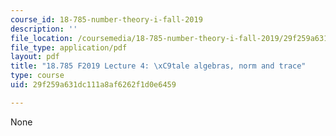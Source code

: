 ```yaml
---
course_id: 18-785-number-theory-i-fall-2019
description: ''
file_location: /coursemedia/18-785-number-theory-i-fall-2019/29f259a631dc111a8af6262f1d0e6459_MIT18_785F19_lec4.pdf
file_type: application/pdf
layout: pdf
title: "18.785 F2019 Lecture 4: \xC9tale algebras, norm and trace"
type: course
uid: 29f259a631dc111a8af6262f1d0e6459

---
```

None